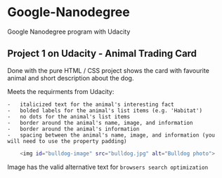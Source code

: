 # Google-Nanodegree
Google Nanodegree program with Udacity

## Project 1 on Udacity - Animal Trading Card
Done with the pure HTML / CSS project shows the card with favourite animal and short description about the dog.

Meets the requirments from Udacity:

    -   italicized text for the animal's interesting fact
    -   bolded labels for the animal's list items (e.g. 'Habitat')
    -   no dots for the animal's list items
    -   border around the animal's name, image, and information
    -   border around the animal's information
    -   spacing between the animal's name, image, and information (you will need to use the property padding)
    
```sh
    <img id="bulldog-image" src="bulldog.jpg" alt="Bulldog photo">
```
Image has the valid alternative text for `browsers search optimization`